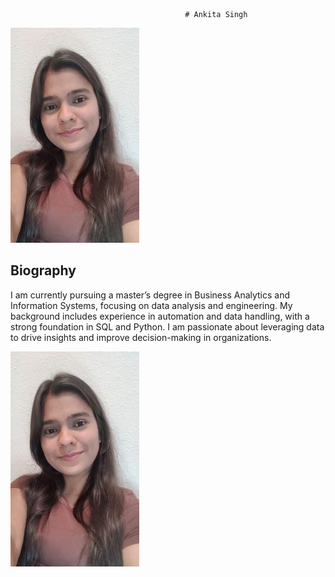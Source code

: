                                            # Ankita Singh
![Ankita Singh](Ankita-Singh-image.jpg)   

## Biography
I am currently pursuing a master’s degree in Business Analytics and Information Systems, focusing on data analysis and engineering. My background includes experience in automation and data handling, with a strong foundation in SQL and Python. I am passionate about leveraging data to drive insights and improve decision-making in organizations.

![Ankita Singh](Ankita-Singh-image.jpg)